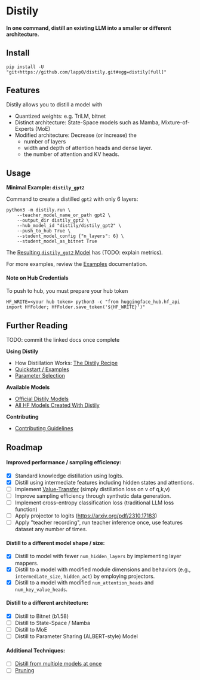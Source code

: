 # Distily


#### In one command, distill an existing LLM into a smaller or different architecture.


## Install

```
pip install -U "git+https://github.com/lapp0/distily.git#egg=distily[full]"
```

## Features
Distily allows you to distill a model with
- Quantized weights: e.g. TriLM, bitnet
- Distinct architecture: State-Space models such as Mamba, Mixture-of-Experts (MoE)
- Modified architecture: Decrease (or increase) the
  - number of layers
  - width and depth of attention heads and dense layer.
  - the number of attention and KV heads.

## Usage

**Minimal Example: `distily_gpt2`**

Command to create a distilled `gpt2` with only 6 layers:
```
python3 -m distily.run \
    --teacher_model_name_or_path gpt2 \
    --output_dir distily_gpt2 \
    --hub_model_id "distily/distily_gpt2" \
    --push_to_hub True \
    --student_model_config {"n_layers": 6} \
    --student_model_as_bitnet True
```

The [Resulting `distily_gpt2` Model](https://huggingface.co/distily/distily_gpt2) has (TODO: explain metrics).

For more examples, review the [Examples](./docs/examples.md) documentation.

#### Note on Hub Credentials
To push to hub, you must prepare your hub token
```
HF_WRITE=<your hub token> python3 -c "from huggingface_hub.hf_api import HfFolder; HfFolder.save_token('${HF_WRITE}')"
```

## Further Reading

TODO: commit the linked docs once complete

**Using Distily**
- How Distillation Works: [The Distily Recipe](./docs/recipe.md)
- [Quickstart / Examples](./docs/using.md)
- [Parameter Selection](./docs/params.md)

**Available Models**
- [Official Distily Models](./docs/official_models.md)
- [All HF Models Created With Distily](https://huggingface.co/models?library=Distily)


**Contributing**
- [Contributing Guidelines](./docs/contributing.md)

## Roadmap

#### Improved performance / sampling efficiency:
- [X] Standard knowledge distillation using logits.
- [x] Distill using intermediate features including hidden states and attentions.
- [ ] Implement [Value-Transfer](https://arxiv.org/pdf/2002.10957) (simply distillation loss on v of q,k,v)
- [ ] Improve sampling efficiency through synthetic data generation.
- [ ] Implement cross-entropy classification loss (traditional LLM loss function)
- [ ] Apply projector to logits (https://arxiv.org/pdf/2310.17183)
- [ ] Apply "teacher recording", run teacher inference once, use features dataset any number of times.

#### Distill to a different model shape / size:
- [x] Distill to model with fewer `num_hidden_layers` by implementing layer mappers.
- [x] Distill to a model with modified module dimensions and behaviors (e.g., `intermediate_size`, `hidden_act`) by employing projectors.
- [x] Distill to a model with modified `num_attention_heads` and `num_key_value_heads`.

#### Distill to a different architecture:
- [x] Distill to Bitnet (b1.58)
- [ ] Distill to State-Space / Mamba
- [ ] Distill to MoE
- [ ] Distill to Parameter Sharing (ALBERT-style) Model

#### Additional Techniques:
- [ ] [Distill from multiple models at once](https://arxiv.org/pdf/2106.01023)
- [ ] [Pruning](https://developer.nvidia.com/blog/how-to-prune-and-distill-llama-3-1-8b-to-an-nvidia-llama-3-1-minitron-4b-model/)
